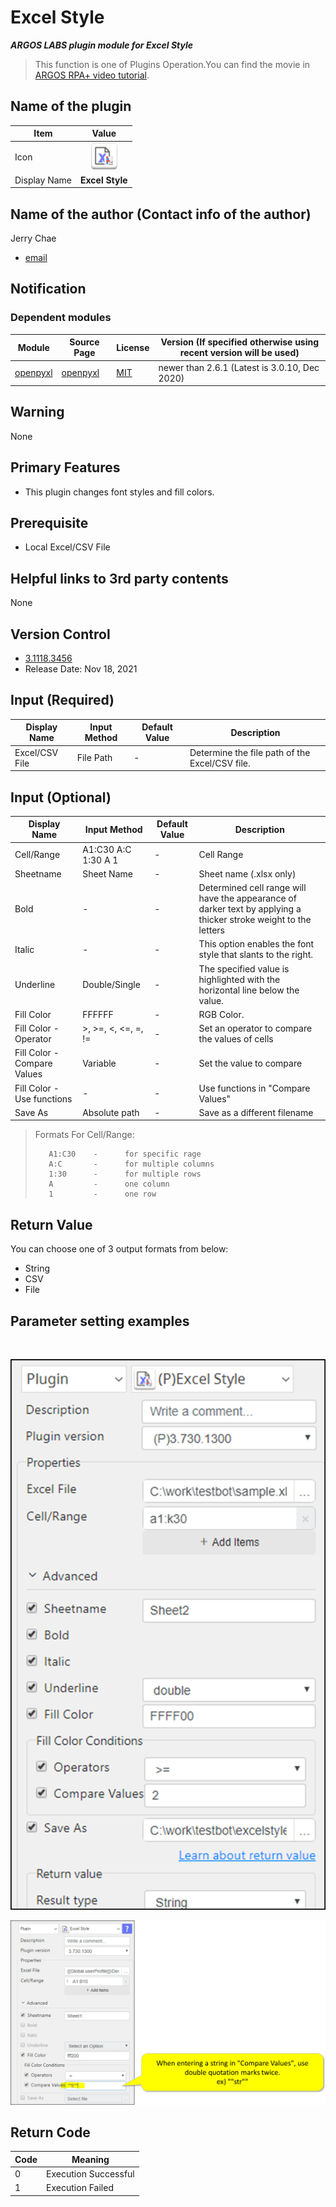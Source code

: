 # Excel Style 

***ARGOS LABS plugin module for Excel Style***

> This function is one of Plugins Operation.You can find the movie in [ARGOS RPA+ video tutorial](https://www.argos-labs.com/video-tutorial/).

## Name of the plugin
Item         | Value
-------------|:---:
Icon         | ![excelstyle](icon.png) 
Display Name | **Excel Style**

## Name of the author (Contact info of the author)

Jerry Chae
* [email](mailto:mcchae@argos-labs.com)

[comment]: <> (* [github]&#40;https://github.com/Jerry-Chae&#41;)

## Notification

### Dependent modules
Module | Source Page | License | Version (If specified otherwise using recent version will be used)
---|---|---|---
[openpyxl](https://pypi.org/project/openpyxl/) | [openpyxl](https://github.com/theorchard/openpyxl) | [MIT](https://github.com/theorchard/openpyxl/blob/master/LICENCE.rst) | newer than 2.6.1 (Latest is 3.0.10, Dec 2020)

## Warning 
None

## Primary Features
* This plugin changes font styles and fill colors.


## Prerequisite
* Local Excel/CSV File

## Helpful links to 3rd party contents
None

## Version Control 
* [3.1118.3456](setup.yaml)
* Release Date: Nov 18, 2021

## Input (Required) 
Display Name | Input Method | Default Value | Description
---|--------------|---------------|---------
Excel/CSV File   | File Path    | -             | Determine the file path of the Excel/CSV file.

## Input (Optional)
Display Name | Input Method         | Default Value | Description
---|----------------------|---------------|---------
Cell/Range | A1:C30 A:C 1:30 A 1  | -             | Cell Range
Sheetname | Sheet Name           | -             | Sheet name (.xlsx only)
Bold| -                    | -             | Determined cell range will have the appearance of darker text by applying a thicker stroke weight to the letters
Italic | -                    | -             | This option enables the font style that slants to the right.
Underline | Double/Single        | -             | The specified value is highlighted with the horizontal line below the value.
Fill Color | FFFFFF               | -             | RGB Color.
Fill Color - Operator | \>, >=, <, <=, =, != | -         | Set an operator to compare the values of cells
Fill Color - Compare Values | Variable             | -         | Set the value to compare
Fill Color - Use functions | -                    | -         |  Use functions in "Compare Values"
Save As | Absolute path        | - | Save as a different filename

> Formats For Cell/Range:
>
>        A1:C30    -      for specific rage
>        A:C       -      for multiple columns
>        1:30      -      for multiple rows
>        A         -      one column
>        1         -      one row

## Return Value
You can choose one of 3 output formats from below:
* String
* CSV
* File


## Parameter setting examples

<br>

![Text_from_Image](README_01.png)

![Text_from_Image](README_02.png)

## Return Code
Code | Meaning
---|---
0 | Execution Successful
1 | Execution Failed
